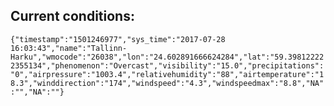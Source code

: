 ## Current conditions: 
 ``` {"timestamp":"1501246977","sys_time":"2017-07-28 16:03:43","name":"Tallinn-Harku","wmocode":"26038","lon":"24.602891666624284","lat":"59.398122222355134","phenomenon":"Overcast","visibility":"15.0","precipitations":"0","airpressure":"1003.4","relativehumidity":"88","airtemperature":"18.3","winddirection":"174","windspeed":"4.3","windspeedmax":"8.8","NA":"","NA":""} ```
